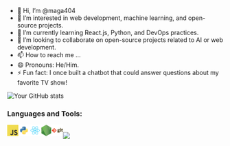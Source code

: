 - 👋 Hi, I’m @maga404
- 👀 I’m interested in web development, machine learning, and open-source projects.
- 🌱 I’m currently learning React.js, Python, and DevOps practices.
- 💞️ I’m looking to collaborate on open-source projects related to AI or web development.
- 📫 How to reach me ...
- 😄 Pronouns: He/Him.
- ⚡ Fun fact: I once built a chatbot that could answer questions about my favorite TV show!

<!---
maga404/maga404 is a ✨ special ✨ repository because its `README.md` (this file) appears on your GitHub profile.
You can click the Preview link to take a look at your changes.
--->
![Your GitHub stats](https://github-readme-stats.vercel.app/api?username=maga404&show_icons=true&theme=dark)

### Languages and Tools:
<img align="left" alt="JavaScript" width="26px" src="https://raw.githubusercontent.com/github/explore/80688e429a7d4ef2fca1e82350fe8e3517d3494d/topics/javascript/javascript.png" />
<img align="left" alt="Python" width="26px" src="https://raw.githubusercontent.com/github/explore/80688e429a7d4ef2fca1e82350fe8e3517d3494d/topics/python/python.png" />
<img align="left" alt="React" width="26px" src="https://raw.githubusercontent.com/github/explore/80688e429a7d4ef2fca1e82350fe8e3517d3494d/topics/react/react.png" />
<img align="left" alt="Node.js" width="26px" src="https://raw.githubusercontent.com/github/explore/80688e429a7d4ef2fca1e82350fe8e3517d3494d/topics/nodejs/nodejs.png" />
<img align="left" alt="Git" width="26px" src="https://raw.githubusercontent.com/github/explore/80688e429a7d4ef2fca1e82350fe8e3517d3494d/topics/git/git.png" />
</br>

<img src="https://media.giphy.com/media/13HgwGsXF0aiGY/giphy.gif" width="300" />
